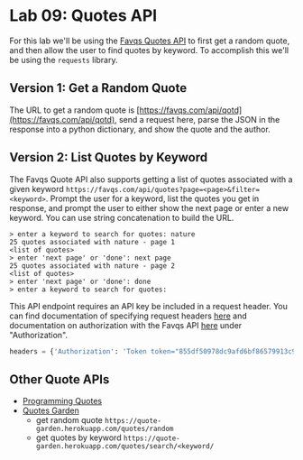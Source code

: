 # Lab 09: Quotes API

For this lab we'll be using the [Favqs Quotes API](https://favqs.com/api) to first get a random quote, and then allow the user to find quotes by keyword. To accomplish this we'll be using the `requests` library.


## Version 1: Get a Random Quote

The URL to get a random quote is [https://favqs.com/api/qotd](https://favqs.com/api/qotd), send a request here, parse the JSON in the response into a python dictionary, and show the quote and the author.

## Version 2: List Quotes by Keyword

The Favqs Quote API also supports getting a list of quotes associated with a given keyword `https://favqs.com/api/quotes?page=<page>&filter=<keyword>`. Prompt the user for a keyword, list the quotes you get in response, and prompt the user to either show the next page or enter a new keyword. You can use string concatenation to build the URL.

```
> enter a keyword to search for quotes: nature
25 quotes associated with nature - page 1
<list of quotes>
> enter 'next page' or 'done': next page
25 quotes associated with nature - page 2
<list of quotes>
> enter 'next page' or 'done': done
> enter a keyword to search for quotes:
```

This API endpoint requires an API key be included in a request header. You can find documentation of specifying request headers [here](https://requests.readthedocs.io/en/master/user/quickstart/#custom-headers) and documentation on authorization with the Favqs API [here](https://favqs.com/api/) under "Authorization".

```python
headers = {'Authorization': 'Token token="855df50978dc9afd6bf86579913c9f8b"'}
```

## Other Quote APIs

- [Programming Quotes](https://programming-quotes-api.herokuapp.com/)
- [Quotes Garden](https://pprathameshmore.github.io/QuoteGarden/)
  - get random quote `https://quote-garden.herokuapp.com/quotes/random`
  - get quotes by keyword `https://quote-garden.herokuapp.com/quotes/search/<keyword/`

